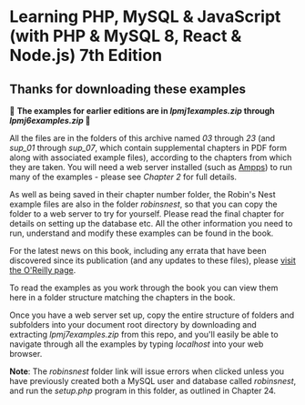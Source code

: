 <h1>Learning PHP, MySQL & JavaScript (with PHP &amp; MySQL 8, React &amp; Node.js) 7th Edition</h1>

<h2>Thanks for downloading these examples</h2>

🔴 <b>The examples for earlier editions are in <i>lpmj1examples.zip</i> through <i>lpmj6examples.zip</i> 🔴

</b><p>All the files are in the folders of this archive named <i>03</i> through <i>23</i> (and <i>sup_01</i> through <i>sup_07</i>, which contain supplemental chapters in PDF form along with associated example files), according to the chapters from which they are taken. You will need a web server installed (such as <a href='http://ampps.com/'>Ampps</a>) to run many of the examples - please see <i>Chapter 2</i> for full details.</p>

<p>As well as being saved in their chapter number folder, the Robin's Nest example files are also in the folder <i>robinsnest</i>, so that you can copy the folder to a web server to try for yourself. Please read the final chapter for details on setting up the database etc. All the other information you need to run, understand and modify these examples can be found in the book.</p>

<p>For the latest news on this book, including any errata that have been discovered since its publication (and any updates to these files), please <a href='https://oreil.ly/learning-php-mysql-js-7e'>visit the O'Reilly page</a>.

<p>To read the examples as you work through the book you can view them here in a folder structure matching the chapters in the book.</p>

<p>Once you have a web server set up, copy the entire structure of folders and subfolders into your document root directory by downloading and extracting <i>lpmj7examples.zip</i> from this repo, and you'll easily be able to navigate through all the examples by typing <i>localhost</i> into your web browser.
    
<p><b>Note</b>: The <i>robinsnest</i> folder link will issue errors when clicked unless you have previously created both a MySQL user and database called <i>robinsnest</i>, and run the <i>setup.php</i> program in this folder, as outlined in Chapter 24.</p>
